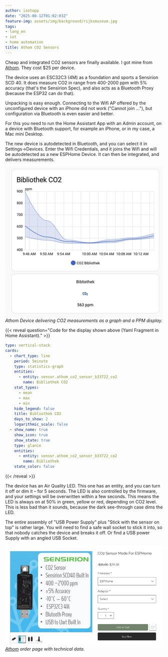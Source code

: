 ```yaml
---
author: isotopp
date: "2025-08-12T01:02:03Z"
feature-img: assets/img/background/rijksmuseum.jpg
tags:
- lang_en
- iot
- home automation
title: Athom CO2 Sensors
---
```


Cheap and integrated CO2 sensors are finally available.
I got mine from [Athom](https://www.athom.tech/blank-1/co2-sensor).
They cost $25 per device.

The device uses an ESC32C3 (4M) as a foundation and sports a Sensirion SCD 40.
It does measure CO2 in range from 400-2000 ppm with 5% accuracy (that's the Sensirion Spec),
and also acts as a Bluetooth Proxy (because the ESP32 can do that).

Unpacking is easy enough.
Connecting to the Wifi AP offered by the unconfigured device with an iPhone did not work
("Cannot join ..."), but configuration via Bluetooth is even easier and better.

For this you need to run the Home Assistant App with an Admin account,
on a device with Bluetooth support, for example an iPhone, or in my case, a Mac mini Desktop.

The new device is autodetected in Bluetooth, and you can select it in Settings->Devices.
Enter the Wifi Credentials, and it joins the Wifi and will be autodetected as a new ESPHome Device.
It can then be integrated, and delivers measurements.

![](/uploads/2025/08/athom-01.png)
*Athom Device delivering CO2 measurements as a graph and a PPM display.*

{{< reveal question="Code for the display shown above (Yaml Fragment in Home Assistant)." >}}
```yaml
type: vertical-stack
cards:
  - chart_type: line
    period: 5minute
    type: statistics-graph
    entities:
      - entity: sensor.athom_co2_sensor_b33722_co2
        name: Bibliothek CO2
    stat_types:
      - mean
      - max
      - min
    hide_legend: false
    title: Bibliothek CO2
    days_to_show: 2
    logarithmic_scale: false
  - show_name: true
    show_icon: true
    show_state: true
    type: glance
    entities:
      - entity: sensor.athom_co2_sensor_b33722_co2
        name: Bibliothek
    state_color: false
```
{{< /reveal >}}

The device has an Air Quality LED.
This one has an entity, and you can turn it off or dim it – for 5 seconds.
The LED is also controlled by the firmware, and your settings will be overwritten within a few seconds.
This means the LED is always on at 50% in green, yellow or red, depending on CO2 level.
This is less bad than it sounds, because the dark see-through case dims the LED.

The entire assembly of "USB Power Supply" plus "Stick with the sensor on top" is rather large.
You will need to find a safe wall socket to stick it into,
so that nobody catches the device and breaks it off.
Or find a USB power Supply with an angled USB Socket.

![](/uploads/2025/08/athom-02.png)
*[Athom](https://www.athom.tech/blank-1/co2-sensor) order page with technical data.*
